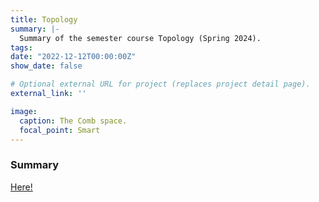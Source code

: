 ```yaml
---
title: Topology
summary: |-
  Summary of the semester course Topology (Spring 2024).
tags:
date: "2022-12-12T00:00:00Z"
show_date: false

# Optional external URL for project (replaces project detail page).
external_link: ''

image:
  caption: The Comb space.
  focal_point: Smart
---
```

### Summary

[Here!](Topology.pdf)